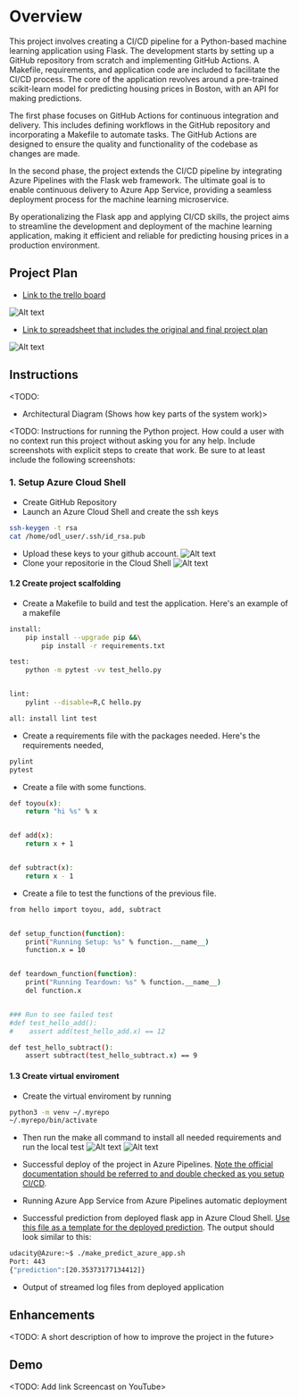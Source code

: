 # Overview

This project involves creating a CI/CD pipeline for a Python-based machine learning application using Flask. The development starts by setting up a GitHub repository from scratch and implementing GitHub Actions. A Makefile, requirements, and application code are included to facilitate the CI/CD process. The core of the application revolves around a pre-trained scikit-learn model for predicting housing prices in Boston, with an API for making predictions.

The first phase focuses on GitHub Actions for continuous integration and delivery. This includes defining workflows in the GitHub repository and incorporating a Makefile to automate tasks. The GitHub Actions are designed to ensure the quality and functionality of the codebase as changes are made.

In the second phase, the project extends the CI/CD pipeline by integrating Azure Pipelines with the Flask web framework. The ultimate goal is to enable continuous delivery to Azure App Service, providing a seamless deployment process for the machine learning microservice.

By operationalizing the Flask app and applying CI/CD skills, the project aims to streamline the development and deployment of the machine learning application, making it efficient and reliable for predicting housing prices in a production environment.

## Project Plan

* [Link to the trello board](https://trello.com/invite/b/9kD8OOmk/ATTI5ede437729e310bb17208f2d8fb042ba8E3C1C74/agile-project)

![Alt text](image-2.png)
* [Link to spreadsheet that includes the original and final project plan](https://docs.google.com/spreadsheets/d/1iSzjGNCLhfLreIUkq0XJFgNgwD52ehZjRVAmbwagZvM/edit?usp=sharing)

![Alt text](image-1.png)

## Instructions

<TODO:  
* Architectural Diagram (Shows how key parts of the system work)>

<TODO:  Instructions for running the Python project.  How could a user with no context run this project without asking you for any help.  Include screenshots with explicit steps to create that work. Be sure to at least include the following screenshots:

### 1. Setup Azure Cloud Shell
   - Create GitHub Repository
   - Launch an Azure Cloud Shell and create the ssh keys
```bash
ssh-keygen -t rsa
cat /home/odl_user/.ssh/id_rsa.pub
```
- Upload these keys to your github account.
![Alt text](image-4.png)
- Clone your repositorie in the Cloud Shell
![Alt text](image-3.png)

#### 1.2 Create project scalfolding

- Create a Makefile to build and test the application. Here's an example of a makefile
```bash
install:
	pip install --upgrade pip &&\
		pip install -r requirements.txt

test:
	python -m pytest -vv test_hello.py


lint:
	pylint --disable=R,C hello.py

all: install lint test
```
- Create a requirements file with the packages needed. Here's the requirements needed,
```bash
pylint
pytest
```
- Create a file with some functions.
```bash
def toyou(x):
    return "hi %s" % x


def add(x):
    return x + 1


def subtract(x):
    return x - 1
```
- Create a file to test the functions of the previous file.
```bash
from hello import toyou, add, subtract


def setup_function(function):
    print("Running Setup: %s" % function.__name__)
    function.x = 10


def teardown_function(function):
    print("Running Teardown: %s" % function.__name__)
    del function.x


### Run to see failed test
#def test_hello_add():
#    assert add(test_hello_add.x) == 12

def test_hello_subtract():
    assert subtract(test_hello_subtract.x) == 9
```
#### 1.3 Create virtual enviroment

- Create the virtual enviroment by running
```bash
python3 -m venv ~/.myrepo
~/.myrepo/bin/activate
```
- Then run the make all command to install all needed requirements and run the local test
![Alt text](image-5.png)
![Alt text](image-6.png)





* Successful deploy of the project in Azure Pipelines.  [Note the official documentation should be referred to and double checked as you setup CI/CD](https://docs.microsoft.com/en-us/azure/devops/pipelines/ecosystems/python-webapp?view=azure-devops).

* Running Azure App Service from Azure Pipelines automatic deployment

* Successful prediction from deployed flask app in Azure Cloud Shell.  [Use this file as a template for the deployed prediction](https://github.com/udacity/nd082-Azure-Cloud-DevOps-Starter-Code/blob/master/C2-AgileDevelopmentwithAzure/project/starter_files/flask-sklearn/make_predict_azure_app.sh).
The output should look similar to this:

```bash
udacity@Azure:~$ ./make_predict_azure_app.sh
Port: 443
{"prediction":[20.35373177134412]}
```

* Output of streamed log files from deployed application

> 

## Enhancements

<TODO: A short description of how to improve the project in the future>

## Demo 

<TODO: Add link Screencast on YouTube>


